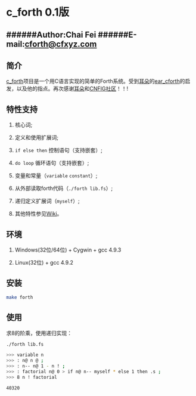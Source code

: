 c_forth 0.1版
====================

######Author:Chai Fei
######E-mail:cforth@cfxyz.com
--------------------

## 简介

[c_forth](https://github.com/cforth/c_forth)项目是一个用C语言实现的简单的Forth系统。受到[耳朵](https://github.com/earforth)的[ear_cforth](https://github.com/earforth/ear-cforth)的启发，以及他的指点。再次感谢[耳朵](https://github.com/earforth)和[CNFIG社区](https://github.com/CNFIG)！！!

## 特性支持

1. 核心词;

2. 定义和使用扩展词;

3. `if else then` 控制语句（支持嵌套）;

4. `do loop` 循环语句（支持嵌套）;

5. 变量和常量（`variable` `constant`）;

6. 从外部读取forth代码（`./forth lib.fs`）;

7. 递归定义扩展词（`myself`）;

8. 其他特性参见[Wiki](https://github.com/cforth/c_forth/wiki/c_forth%E6%94%AF%E6%8C%81%E7%9A%84%E7%89%B9%E6%80%A7)。

## 环境

1. Windows(32位/64位) + Cygwin + gcc 4.9.3

2. Linux(32位) + gcc 4.9.2

## 安装

```bash
make forth
```

## 使用

求8的阶乘，使用递归实现：

```bash
./forth lib.fs

>>> variable n
>>> : n@ n @ ;
>>> : n-- n@ 1 - n ! ;
>>> : factorial n@ 0 > if n@ n-- myself * else 1 then .s ; 
>>> 8 n ! factorial

40320
```
